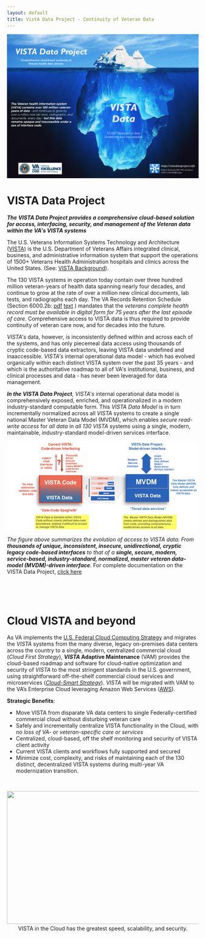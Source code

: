 ```yaml
---
layout: default
title: VistA Data Project - Continuity of Veteran Data
---
```

![vdp-iceberg -width95](assets/vdp-iceberg-2019.png)

# VISTA Data Project

__*The VISTA Data Project provides a comprehensive cloud-based solution for access, interfacing, security, and management of the Veteran  data within the VA's VISTA systems*__


The U.S. Veterans Information Systems Technology and Architecture ([VISTA](https://en.wikipedia.org/wiki/VistA)) is the U.S. Department of Veterans Affairs integrated clinical, business, and administrative information system that support the operations of 1500+ Veterans Health Administration hospitals and clinics across the United States. (See: [VISTA Background](https://github.com/vistadataproject/documents/tree/master/Background/vista)). 

The 130 VISTA systems in operation today contain over three hundred million veteran-years of health data spanning nearly four decades, and continue to grow at the rate of over a million new clinical documents, lab tests, and radiographs each day.  The VA Records Retention Schedule (Section 6000.2b: [pdf](https://www.va.gov/vhapublications/rcs10/rcs10-1.pdf) [text](https://github.com/vistadataproject/vistadataproject.github.io/blob/master/va-records-retention-EHR-2017.md#belectronic-final-version-of-health-record) )  mandates that the *veterans complete health record must be available in digital form for 75 years after the last episode of care.*  Comprehensive access to VISTA data is thus required to provide continuity of veteran care now, and for decades into the future.   

*VISTA's* data, however, is inconsistently defined within and across each of the systems, and has only piecemeal data access using thousands of cryptic code-based data extractors, leaving VISTA data undefined and inaaccessible.  *VISTA's* internal operational data model - which has evolved organically within each distinct VISTA system over the past 35 years - and which is the authoritative roadmap to all of VA's institutional, business, and clinical processes and data - has never been leveraged for data management.

*__In the VISTA Data Project__*,  *VISTA's* internal operational data model is comprehensively exposed, enriched, and operationalized in a modern industry-standard computable form. This *VISTA Data Model* is in turn incrementally normalized across all *VISTA* systems to create a single national Master Veteran Data Model (MVDM), which enables *secure read-write access* for *all data* in *all 130 VISTA* systems using a single, modern, maintainable, industry-standard model-driven services interface.

![vdp-transition](assets/vdp-transition-20180805.png)


*The figure above summarizes the evolution of access to VISTA data: From __thousands of unique, inconsistent, insecure, unidirectional, cryptic legacy code-based interfaces__ to that of a __single, secure, modern, service-based, industry-standard, normalized, master veteran data-model (MVDM)-driven interface__.*    For complete documentation on the VISTA Data Project, [click here](https://github.com/vistadataproject/documents/tree/master/Background#vista-data-project)

<br>
<br>
<br>


# Cloud VISTA and beyond

As VA implements the [U.S. Federal Cloud Computing Strategy](https://cloud.cio.gov) and migrates the *VISTA* systems from the many diverse, legacy on-premises data centers across the country to a single, modern, centralized commercial cloud (*Cloud First Strategy*), __*VISTA* Adaptive Maintenance__ (VAM) provides the cloud-based roadmap and software for cloud-native optimization and security of *VISTA* to the most stringent standards in the U.S. government, using straightforward off-the-shelf commercial cloud services and microservices ([*Cloud-Smart Strategy*](https://cloud.cio.gov/strategy/#cloud-smart)). *VISTA* will be migrated with VAM to the VA’s Enterprise Cloud leveraging Amazon Web Services ([AWS](https://aws.amazon.com)).  

__Strategic Benefits__:
  * Move VISTA from disparate VA data centers to single Federally-certified commercial cloud without disturbing veteran care
  * Safely and incrementally centralize VISTA functionality in the Cloud, with *no loss of VA- or veteran-specific care or services*
  * Centralized, cloud-based, off the shelf monitoring and security of VISTA client activity
  * Current VISTA clients and workflows fully supported and secured
  * Minimize cost, complexity, and risks of maintaining each of the 130 distinct, decentralized VISTA systems during multi-year VA modernization transition.

<br>

<p align="center">
<img src="https://github.com/vistadataproject/vistadataproject.github.io/blob/master/assets/f16-vista/f16-vista-B.jpg" height="350" width="700">
 <br>
 VISTA in the Cloud has the greatest speed, scalability, and security.
</p>

